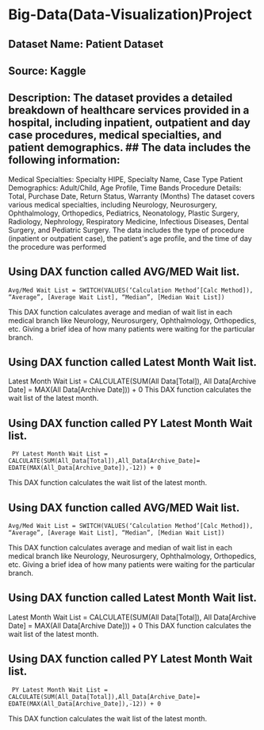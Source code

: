 # Big-Data(Data-Visualization)Project

## Dataset Name: Patient Dataset
## Source: Kaggle
## Description: The dataset provides a detailed breakdown of healthcare services provided in a hospital, including inpatient, outpatient and day case procedures, medical specialties, and patient demographics. ## The data includes the following information:
Medical Specialties: Specialty HIPE, Specialty Name, Case Type
Patient Demographics: Adult/Child, Age Profile, Time Bands
Procedure Details: Total, Purchase Date, Return Status, Warranty (Months)
The dataset covers various medical specialties, including Neurology, Neurosurgery, Ophthalmology, Orthopedics, Pediatrics, Neonatology, Plastic Surgery, Radiology, Nephrology, Respiratory Medicine, Infectious Diseases, Dental Surgery, and Pediatric Surgery. The data includes the type of procedure (inpatient or outpatient case), the patient's age profile, and the time of day the procedure was performed

## Using DAX function called AVG/MED Wait list. 
    Avg/Med Wait List = SWITCH(VALUES(‘Calculation Method’[Calc Method]), “Average”, [Average Wait List], “Median”, [Median Wait List])
This DAX function calculates average and median of wait list in each medical branch like Neurology, Neurosurgery, Ophthalmology, Orthopedics, etc. Giving a brief idea of how many patients were waiting for the particular branch.

## Using DAX function called Latest Month Wait list.
   Latest Month Wait List = CALCULATE(SUM(All Data[Total]), All Data[Archive Date] = MAX(All Data[Archive Date])) + 0
This DAX function calculates the wait list of the latest month.

## Using DAX function called PY Latest Month Wait list.
     PY Latest Month Wait List = CALCULATE(SUM(All_Data[Total]),All_Data[Archive_Date]= EDATE(MAX(All_Data[Archive_Date]),-12)) + 0
This DAX function calculates the wait list of the latest month.

## Using DAX function called AVG/MED Wait list. 
    Avg/Med Wait List = SWITCH(VALUES(‘Calculation Method’[Calc Method]), “Average”, [Average Wait List], “Median”, [Median Wait List])
This DAX function calculates average and median of wait list in each medical branch like Neurology, Neurosurgery, Ophthalmology, Orthopedics, etc. Giving a brief idea of how many patients were waiting for the particular branch.

## Using DAX function called Latest Month Wait list.
   Latest Month Wait List = CALCULATE(SUM(All Data[Total]), All Data[Archive Date] = MAX(All Data[Archive Date])) + 0
This DAX function calculates the wait list of the latest month.

## Using DAX function called PY Latest Month Wait list.
     PY Latest Month Wait List = CALCULATE(SUM(All_Data[Total]),All_Data[Archive_Date]= EDATE(MAX(All_Data[Archive_Date]),-12)) + 0
This DAX function calculates the wait list of the latest month.


